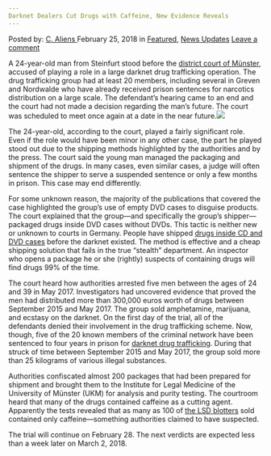 ```yaml
---
Darknet Dealers Cut Drugs with Caffeine, New Evidence Reveals
---
```

<article class="post-listing post-24866 post type-post status-publish format-standard has-post-thumbnail hentry 
 tag-caffeine tag-cut tag-darknet tag-dealers tag-evidence tag-reveals">
<div class="post-inner">
<span>Posted by: <a href="https://www.deepdotweb.com/author/caliens/" title="">C. Aliens </a></span>
<span>February 25, 2018</span>
<span>in <a href="https://www.deepdotweb.com/category/deepdot-news/" rel="category tag">Featured</a>, <a href="https://www.deepdotweb.com/category/news-updates/" rel="category tag">News Updates</a></span>
<span><a href="https://www.deepdotweb.com/2018/02/25/darknet-dealers-cut-drugs-caffeine-new-evidence-reveals/#respond">Leave a comment</a></span>


<p>A 24-year-old man from Steinfurt stood before the <a href="http://m.wn.de/Muensterland/Kreis-Steinfurt/Greven/3164800-Prozess-am-Landgericht-Drogensendungen-als-DVD-getarnt">district court of Münster</a>, accused of playing a role in a large darknet drug trafficking operation. The drug trafficking group had at least 20 members, including several in Greven and Nordwalde who have already received prison sentences for narcotics distribution on a large scale. The defendant&#8217;s hearing came to an end and the court had not made a decision regarding the man&#8217;s future. The court was scheduled to meet once again at a date in the near future.<img class="wp-image-24875 aligncenter" src="https://www.deepdotweb.com/wp-content/uploads/2018/02/word-image-33.jpeg" srcset="https://www.deepdotweb.com/wp-content/uploads/2018/02/word-image-33.jpeg 660w, https://www.deepdotweb.com/wp-content/uploads/2018/02/word-image-33-300x150.jpeg 300w" sizes="(max-width: 660px) 100vw, 660px" /></p>
<p>The 24-year-old, according to the court, played a fairly significant role. Even if the role would have been minor in any other case, the part he played stood out due to the shipping methods highlighted by the authorities and by the press. The court said the young man managed the packaging and shipment of the drugs. In many cases, even similar cases, a judge will often sentence the shipper to serve a suspended sentence or only a few months in prison. This case may end differently.</p>
<p>For some unknown reason, the majority of the publications that covered the case highlighted the group&#8217;s use of empty DVD cases to disguise products. The court explained that the group—and specifically the group&#8217;s shipper—packaged drugs inside DVD cases without DVDs. This tactic is neither new or unknown to courts in Germany. People have shipped <a href="https://www.deepdotweb.com/2017/09/06/german-police-address-former-politician-years-darknet-distribution/">drugs inside CD and DVD cases</a> before the darknet existed. The method is effective and a cheap shipping solution that fails in the true “stealth” department. An inspector who opens a package he or she (rightly) suspects of containing drugs will find drugs 99% of the time.</p>
<p>The court heard how authorities arrested five men between the ages of 24 and 39 in May 2017. Investigators had uncovered evidence that proved the men had distributed more than 300,000 euros worth of drugs between September 2015 and May 2017. The group sold amphetamine, marijuana, and ecstasy on the darknet. On the first day of the trial, all of the defendants denied their involvement in the drug trafficking scheme. Now, though, five of the 20 known members of the criminal network have been sentenced to four years in prison for <a href="https://www.deepdotweb.com/2013/10/28/updated-llist-of-hidden-marketplaces-tor-i2p/">darknet drug trafficking</a>. During that struck of time between September 2015 and May 2017, the group sold more than 25 kilograms of various illegal substances.</p>
<p>Authorities confiscated almost 200 packages that had been prepared for shipment and brought them to the Institute for Legal Medicine of the University of Münster (UKM) for analysis and purity testing. The courtroom heard that many of the drugs contained caffeine as a cutting agent. Apparently the tests revealed that as many as 100 of <a href="https://www.deepdotweb.com/tag/lsd/">the LSD blotters</a> sold contained only caffeine—something authorities claimed to have suspected.</p>
<p>The trial will continue on February 28. The next verdicts are expected less than a week later on March 2, 2018.</p>
</div>
<span style="display:none"><a href="https://www.deepdotweb.com/tag/caffeine/" rel="tag">caffeine</a> <a href="https://www.deepdotweb.com/tag/cut/" rel="tag">cut</a> <a href="https://www.deepdotweb.com/tag/darknet/" rel="tag">darknet</a> <a href="https://www.deepdotweb.com/tag/dealers/" rel="tag">dealers</a> <a href="https://www.deepdotweb.com/tag/drugs/" rel="tag">drugs</a> <a href="https://www.deepdotweb.com/tag/evidence/" rel="tag">evidence</a> <a href="https://www.deepdotweb.com/tag/reveals/" rel="tag">reveals</a></span> <span style="display:none" class="updated">2018-02-25</span>
<div style="display:none" class="vcard author" itemprop="author" itemscope itemtype="http://schema.org/Person"><strong class="fn" itemprop="name"><a href="https://www.deepdotweb.com/author/caliens/" title="Posts by C. Aliens" rel="author">C. Aliens</a></strong></div>
</div>
</article>

